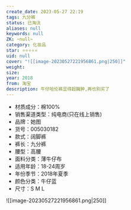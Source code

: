 ```yaml
---
create_date: 2023-05-27 22:19
tags: 九分裤
status: 已淘汰
aliases: null
keywords: null
ZK: ~null~
category: 化妆品
star: ⭐⭐⭐⭐⭐
uid: null
cover: "![[image-20230527221956861.png|250]]"
weight: 
size: 
year: 2018
from: 淘宝
description: 牛仔哈伦裤显得超臃肿,再也别买了
---
```


-   材质成分：棉100%
-   销售渠道类型：纯电商(只在线上销售)
-   品牌：她图
-   货号：005030182
-   款式：阔脚裤
-   裤长：九分裤
-   腰型：高腰
-   面料分类：薄牛仔布
-   适用年龄：18-24周岁
-   年份季节：2018年夏季
-   颜色分类：牛仔蓝
-   尺寸：S M L

![[image-20230527221956861.png|250]]



